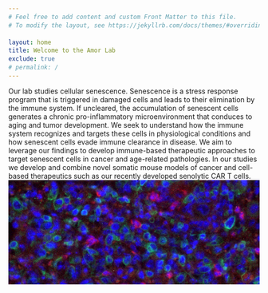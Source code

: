 ```yaml
---
# Feel free to add content and custom Front Matter to this file.
# To modify the layout, see https://jekyllrb.com/docs/themes/#overriding-theme-defaults

layout: home
title: Welcome to the Amor Lab
exclude: true
# permalink: /
---
```


<style>
    .row{
        display: flex;
    }

</style>
<div class="col-lg">
    <div class="row align-items-center">
        Our lab studies cellular senescence. Senescence is a stress response program that is triggered in damaged cells and leads to their elimination by the immune system. If uncleared, the accumulation of senescent cells generates a chronic pro-inflammatory microenvironment that conduces to aging and tumor development. We seek to understand how the immune system recognizes and targets these cells in physiological conditions and how senescent cells evade immune clearance in disease. We aim to leverage our findings to develop immune-based therapeutic approaches to target senescent cells in cancer and age-related pathologies. In our studies we develop and combine novel somatic mouse models of cancer and cell-based therapeutics such as our recently developed senolytic CAR T cells.
    </div>
    <div class="row align-items-center">
        <img class="img-responsive" src="../img/home.png" style="width:100%"/>
    </div>
</div>